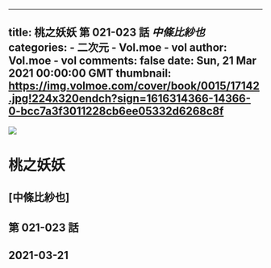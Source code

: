 
---
title: 桃之妖妖 第 021-023 話 _中條比紗也_
categories: 
    - 二次元
    - Vol.moe - vol
author: Vol.moe - vol
comments: false
date: Sun, 21 Mar 2021 00:00:00 GMT
thumbnail: https://img.volmoe.com/cover/book/0015/17142.jpg!224x320endch?sign=1616314366-14366-0-bcc7a3f3011228cb6ee05332d6268c8f
---

<div>   
<img src="https://img.volmoe.com/cover/book/0015/17142.jpg!224x320endch?sign=1616314366-14366-0-bcc7a3f3011228cb6ee05332d6268c8f" referrerpolicy="no-referrer">
            <h1>桃之妖妖</h1>
            <h2>[中條比紗也]</h2>
            <h2>第 021-023 話</h2>
            <h2>2021-03-21</h2>  
</div>
            